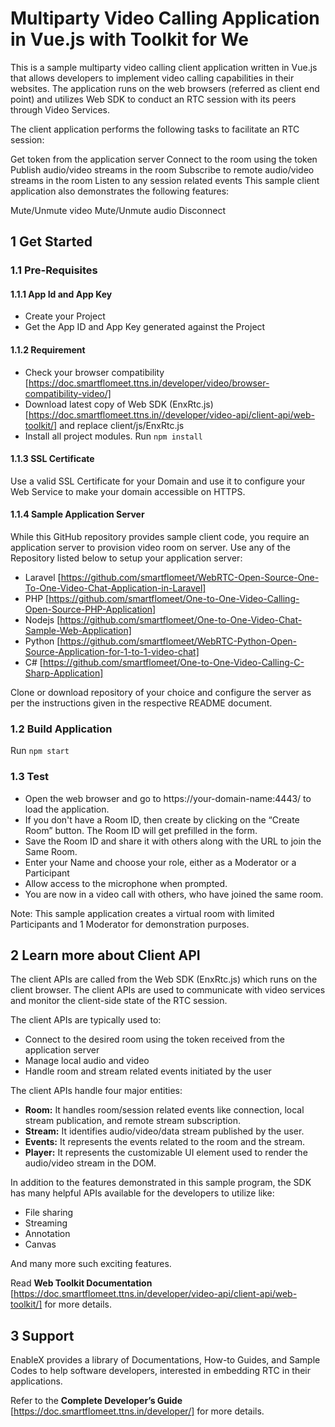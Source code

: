 # Multiparty Video Calling Application in Vue.js with Toolkit for We

This is a sample multiparty video calling client application written in Vue.js that allows developers to implement video calling capabilities in their websites. The application runs on the web browsers (referred as client end point) and utilizes Web SDK to conduct an RTC session with its peers through Video Services.

The client application performs the following tasks to facilitate an RTC session:

Get token from the application server
Connect to the room using the token
Publish audio/video streams in the room
Subscribe to remote audio/video streams in the room
Listen to any session related events
This sample client application also demonstrates the following features:

Mute/Unmute video
Mute/Unmute audio
Disconnect

## 1 Get Started

### 1.1 Pre-Requisites

#### 1.1.1 App Id and App Key

* Create your Project
* Get the App ID and App Key generated against the Project


#### 1.1.2 Requirement

* Check your browser compatibility [https://doc.smartflomeet.ttns.in/developer/video/browser-compatibility-video/]
* Download latest copy of Web SDK (EnxRtc.js) [https://doc.smartflomeet.ttns.in//developer/video-api/client-api/web-toolkit/] and replace client/js/EnxRtc.js 
* Install all project modules. Run `npm install` 


#### 1.1.3 SSL Certificate 

Use a valid SSL Certificate for your Domain and use it to configure your Web Service to make your domain accessible on HTTPS. 


#### 1.1.4 Sample Application Server

While this GitHub repository provides sample client code, you require an application server to provision video room on server. Use any of the Repository listed below to setup your application server: 

* Laravel [https://github.com/smartflomeet/WebRTC-Open-Source-One-To-One-Video-Chat-Application-in-Laravel]
* PHP     [https://github.com/smartflomeet/One-to-One-Video-Calling-Open-Source-PHP-Application]
* Nodejs  [https://github.com/smartflomeet/One-to-One-Video-Chat-Sample-Web-Application]
* Python  [https://github.com/smartflomeet/WebRTC-Python-Open-Source-Application-for-1-to-1-video-chat]
* C#  [https://github.com/smartflomeet/One-to-One-Video-Calling-C-Sharp-Application]
  
Clone or download repository of your choice and configure the server as per the instructions given in the respective README document.  


### 1.2 Build Application  

Run `npm start` 


### 1.3 Test 

* Open the web browser and go to https://your-domain-name:4443/ to load the application.  
* If you don't have a Room ID, then create by clicking on the “Create Room” button. The Room ID will get prefilled in the form. 
* Save the Room ID and share it with others along with the URL to join the Same Room.  
* Enter your Name and choose your role, either as a Moderator or a Participant 
* Allow access to the microphone when prompted. 
* You are now in a video call with others, who have joined the same room. 

Note: This sample application creates a virtual room with limited Participants and 1 Moderator for demonstration purposes. 


## 2 Learn more about Client API

The client APIs are called from the Web SDK (EnxRtc.js) which runs on the client browser. The client APIs are used to communicate with video services and monitor the client-side state of the RTC session.  

The client APIs are typically used to: 

* Connect to the desired room using the token received from the application server 
* Manage local audio and video 
* Handle room and stream related events initiated by the user 

The client APIs handle four major entities: 

* **Room:** It handles room/session related events like connection, local stream publication, and remote stream subscription. 
* **Stream:** It identifies audio/video/data stream published by the user. 
* **Events:** It represents the events related to the room and the stream. 
* **Player:** It represents the customizable UI element used to render the audio/video stream in the DOM. 

In addition to the features demonstrated in this sample program, the SDK has many helpful APIs available for the developers to utilize like: 

* File sharing 
* Streaming 
* Annotation 
* Canvas 

And many more such exciting features. 

Read **Web Toolkit Documentation** [https://doc.smartflomeet.ttns.in/developer/video-api/client-api/web-toolkit/]  for more details.  



## 3 Support

EnableX provides a library of Documentations, How-to Guides, and Sample Codes to help software developers, interested in embedding RTC in their applications. 

Refer to the **Complete Developer’s Guide** [https://doc.smartflomeet.ttns.in/developer/] for more details. 
